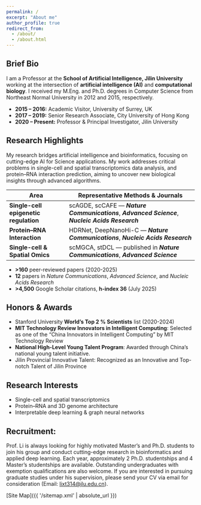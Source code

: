 ```yaml
---
permalink: /
excerpt: "About me"
author_profile: true
redirect_from:
  - /about/
  - /about.html
---
```


## Brief Bio  
I am a Professor at the **School of Artificial Intelligence, Jilin University** working at the intersection of **artificial intelligence (AI)** and **computational biology**. I received my M.Eng. and Ph.D. degrees in Computer Science from Northeast Normal University in 2012 and 2015, respectively.  
- **2015 – 2016:** Academic Visitor, University of Surrey, UK  
- **2017 – 2019:** Senior Research Associate, City University of Hong Kong  
- **2020 – Present:** Professor & Principal Investigator, Jilin University  

## Research Highlights  
My research bridges artificial intelligence and bioinformatics, focusing on cutting-edge AI for Science applications. My work addresses critical problems in single-cell and spatial transcriptomics data analysis, and protein–RNA interaction prediction, aiming to uncover new biological insights through advanced algorithms.

| Area | Representative Methods & Journals |
|------|-----------------------------------|
| **Single-cell epigenetic regulation** | scAGDE, scCAFE — **_Nature Communications_**, **_Advanced Science_**, **_Nucleic Acids Research_** |
| **Protein–RNA Interaction** | HDRNet, DeepNanoHi-C — **_Nature Communications_**, **_Nucleic Acids Research_** |
| **Single-cell & Spatial Omics** | scMGCA, stDCL — published in **_Nature Communications_**, **_Advanced Science_** |


- **>160** peer-reviewed papers (2020-2025)  
- **12** papers in *Nature Communications*, *Advanced Science*, and *Nucleic Acids Research*  
- **>4,500** Google Scholar citations, **h-index 36** (July 2025)  

## Honors & Awards  
- Stanford University **World’s Top 2 % Scientists** list (2020-2024)  
- **MIT Technology Review Innovators in Intelligent Computing**: Selected as one of the “China Innovators in Intelligent Computing” by MIT Technology Review
- **National High-Level Young Talent Program**: Awarded through China’s national young talent initiative.
- Jilin Provincial Innovative Talent: Recognized as an Innovative and Top-notch Talent of Jilin Province

## Research Interests  
- Single-cell and spatial transcriptomics  
- Protein–RNA and 3D genome architecture  
- Interpretable deep learning & graph neural networks  

## Recruitment: 
Prof. Li is always looking for highly motivated Master’s and Ph.D. students to join his group and conduct cutting-edge research in bioinformatics and applied deep learning. Each year, approximately 2 Ph.D. studentships and 4 Master’s studentships are available. Outstanding undergraduates with exemption qualifications are also welcome. If you are interested in pursuing graduate studies under his supervision, please send your CV via email for consideration (Email: lixt314@jlu.edu.cn).

[Site Map]({{ '/sitemap.xml' | absolute_url }})

